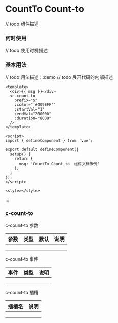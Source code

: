 # CountTo Count-to

// todo 组件描述

### 何时使用

// todo 使用时机描述

### 基本用法

// todo 用法描述
:::demo // todo 展开代码的内部描述

```vue
<template>
  <div>{{ msg }}</div>
  <c-count-to
    prefix="$"
    :color="'#409EFF'"
    :startVal="1"
    :endVal="200000"
    :duration="8000"
  />
</template>

<script>
import { defineComponent } from 'vue';

export default defineComponent({
  setup() {
    return {
      msg: 'CountTo Count-to  组件文档示例'
    };
  }
});
</script>

<style></style>
```

:::

### c-count-to

c-count-to 参数

| 参数 | 类型 | 默认 | 说明 |
| ---- | ---- | ---- | ---- |
|      |      |      |      |
|      |      |      |      |
|      |      |      |      |

c-count-to 事件

| 事件 | 类型 | 说明 |
| ---- | ---- | ---- |
|      |      |      |
|      |      |      |
|      |      |      |

c-count-to 插槽

| 插槽名 | 说明 |
| ------ | ---- |
|        |      |
|        |      |
|        |      |
